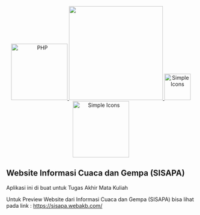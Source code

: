 <div align="center">
    <a href="https://php.net">
        <img
            alt="PHP"
            src="https://www.php.net/images/logos/new-php-logo.svg"
            width="150">
    </a>
   <a href="https://laravel.com" target="_blank">
        <img src="https://raw.githubusercontent.com/laravel/art/master/logo-lockup/5%20SVG/2%20CMYK/1%20Full%20Color/laravel-logolockup-cmyk-red.svg" width="250">
   </a>
   <a href="https://cdnjs.com/libraries/simple-icons">
        <img src="https://raw.githubusercontent.com/simple-icons/simple-icons/develop/icons/simpleicons.svg#gh-light-mode-only" alt="Simple Icons" width=70><img src="https://raw.githubusercontent.com/simple-icons/simple-icons/develop/assets/readme/simpleicons-white.svg#gh-dark-mode-only" alt="Simple Icons" width="150">
   </a>
</div>


## Website Informasi Cuaca dan Gempa (SISAPA)
Aplikasi ini di buat untuk Tugas Akhir Mata Kuliah 

Untuk Preview Website dari Informasi Cuaca dan Gempa (SISAPA) bisa lihat pada link : https://sisapa.webakb.com/
